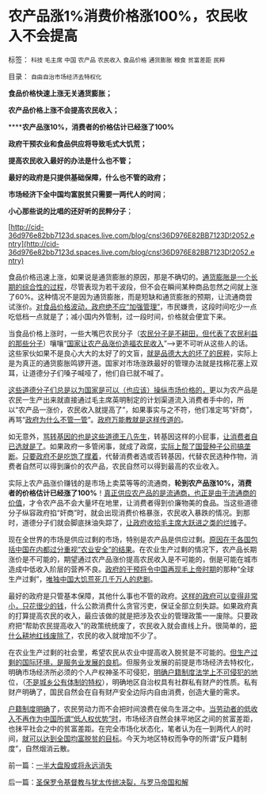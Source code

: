 # 农产品涨1%消费价格涨100%，农民收入不会提高

标签： `科技` `毛主席` `中国` `农产品` `农民收入` `食品价格` `通货膨胀` `粮食` `贫富差距` `民粹` 

目录： `自由自治市场经济去特权化`

**食品价格快速上涨无关通货膨胀；**

**农产品价格上涨不会提高农民收入；**

******农产品涨10%，消费者的价格估计已经涨了100%**

**政府干预农业和食品供应将导致毛式大饥荒；**

**提高农民收入最好的办法是什么也不管；**

**最好的政府是只提供基础保障，什么也不管的政府；**

**市场经济下全中国均富脱贫只需要一两代人的时间**；

**小心那些说的比唱的还好听的民粹分子**；

[http://cid-36d976e82bb7123d.spaces.live.com/blog/cns!36D976E82BB7123D!2052.entry](http://cid-36d976e82bb7123d.spaces.live.com/blog/cns!36D976E82BB7123D!2052.entry)

食品价格迅速上涨，如果说是通货膨胀的原因，那是不确切的。[通货膨胀是一个长期的综合性的过程](../../../2010/6/8/免费的午餐？国民可以接受存款风险吗？.md)，尽管表现为若干波段，但不会在瞬间某种商品忽然之间就上涨了60%。这种情况不是因为通货膨胀，而是短缺和通货膨胀的预期，让流通商尝试涨价。[对食品价格波动，政府绝不应“加强管理”](../../../2010/5/28/食品价格波动未必通货膨胀小心计划经济.md)，市民嫌贵，这段时间吃少一点吃低档一点就是了；减小国内外管制，过一段时间，价格就会便宜下来。

当食品价格上涨时，一些大嘴巴农民分子（[农民分子是不耕田，但代表了农民利益的那些分子](../../../2010/4/29/声称代表农民的绝大部分不是农民.md)）嚷嚷“[国家让农产品涨价造福农民收入](../../../2009/1/6/社会保障之补需方暨“有效补贴定理”.md)”——>更不可听从这些人的话。这些家伙如果不是良心大大的太好了的文盲，[就是品德大大的坏了的民粹](../../../2010/11/4/反垄断情结就是均贫富的民粹情结复贫富差距.md)，实际上是为真正的通货膨胀鸣锣开道。国家对市场涨跌最好的管理办法就是找棉花塞上双耳，让道德分子们嗓子喊哑了，他们自已就不喊了。

[这些道德分子们总是以为国家是可以（也应该）操纵市场价格的，](../../../2009/6/8/政府管制农产品价格改行搞传销.md)更以为农产品是农民一生产出来就直接通过毛主席英明制定的计划渠道流入消费者手中的，所以“农产品一涨价，农民收入就提高了”，如果事实与之不符，他们准定骂“奸商”，再骂“[政府为什么不管一管](http://blog.sina.com.cn/s/blog_5563a64d0100gfpk.html)”。[政府万能教就是这样传道的](../../../2009/1/7/威权万能论，肆虐中国2000年的条件反射.md)。

如无意外，[骂转基因的也是这些道德王八先生](../../../2010/5/28/不要强迫转基因消费者&quot;是或否&quot;选择.md)，转基因这样的小屁事，[让消费者自已选就是了](%E8%BD%AC%E5%9F%BA%E5%9B%A0%E8%BF%99%E6%A0%B7%E7%9A%84%E5%B0%8F%E5%B1%81%E4%BA%8B%EF%BC%8C%E8%AE%A9%E6%B6%88%E8%B4%B9%E8%80%85%E8%87%AA%E5%B7%B2%E9%80%89%E5%B0%B1%E6%98%AF%E4%BA%86)。如果政府一多管闲事，就成了政腐，[实际上帮了国营种子公司搞垄断](../../../2010/2/12/反对转基因是不正当垄断的非市场性行为.md)。[只要政府不是吃饱了撑着](../../../2010/2/11/反对转基因是吃饱着撑着.md)，代替消费者选或否转基因，代替农民选种作物，消费者自然可以得到廉价的农产品，农民自然可以得到最高的农业收入。

实际上农产品涨价赚钱的是市场上卖菜等等的流通商，**轮到农产品涨10%，消费者的价格估计已经涨了100%**！[真正供应农产品的是流通商，也正是由于流通商的价值](../../../2009/9/19/农村：市场流通物流法制和人权欠发达地区.md)，才令农产品不会大量坏在地里，让消费者得到价廉物美的食品。当这些道德分子纵容政府掐“奸商”时，就会出现消费价格暴涨，农民收入暴跌的情况。到那时，道德分子们就会脚底抹油失踪了，[让政府收拾毛主席大跃进之类的烂摊](../../../2009/8/2/英属孟加拉两次大饥荒和经济学家的良心.md)子。

现在全世界的市场是供应过剩的市场，特别是农产品是供应过剩。[原因在于各国包括中国在内都过分重视“农业安全”的结果](../../../2009/11/21/中国历史人口和国际市场及国家粮食安全.md)。在农业生产过剩的情况下，农产品长期涨价是不可能的，期望通过农产品涨价提高农民收入是不可能的，倒是可能在城市造成中低收入阶层的营养不良。[政府的干预将令中国再现毛上帝时期](../../../2009/3/30/&quot;市场即流通&quot;之粮食生产安全与物流安全.md)的那种“全球生产过剩”，[唯独中国大饥荒死几千万人的悲剧](http://cid-36d976e82bb7123d.spaces.live.com/blog/cns!36D976E82BB7123D!1674.entry)。



最好的政府是只管基本保障，其他什么事也不管的政府。[这样的政府可以变得非常小，只花很少的钱](../../../2009/7/13/为什么减少行政成本就是增强国力.md)，什么公款消费什么贪官污吏，保证全部立刻失踪。如果政府真的打算提高农民的收入，最应该做的就是把涉及农业的管理政策一一废除。只要政府把“帮助农民提高收入”的政策统统废了，农民收入就会直线上升。很简单的，[把什么耕地红线废除了](../../../2009/1/8/中国粮食安全与耕地红线毫无关系.md)，农民的收入就增加不少了。

在农业生产过剩的社会里，希望农民从农业中提高收入脱贫是不可能的。[但生产过剩的国际环境，是服务业发展的良机](../../../2010/8/2/生产过剩的社会交换本质上是“劳动力的交换”即服务业.md)。但服务业发展的前提是市场经济去特权化，明确市场经济所必须的个人产权神圣不可侵犯，[明确户籍制度法学上不可侵犯的地](../../../2010/3/6/为户籍制度正名，是民主启蒙的关键一环.md)位，（[不是城乡公有体制的特权](../../../2009/10/11/户籍制度真伪矛盾讨论集.md)），明确地区自治权具有社群私有财产的性质。私有财产明确了，国民自然会在自有财产安全边际内自由消费，创造大量的需求。

[户籍制度明确](../../../2009/1/5/农业人口城市化原动力和户籍制度必要性.md)了，农民劳动力而不会把时间浪费在侯鸟生涯之中。[当劳动者的低收入不再作为中国所谓“低人权优势”时](../../../2010/8/31/反驳西方指责中国殖民非洲.md)，市场经济自然会抹平地区之间的贫富差距，也抹平社会之中的贫富差距。在完全市场化状态化，笔者认为在一到两代人的时间，[就可以达到全国均富脱贫的目标](../../../2009/11/24/为什么市场经济能消除贫富差距.md)。今天为地区特权而争夺的所谓“反户籍制度”，自然烟消云散。

前一篇：[一半大盘股或将永远消失](../../../2010/11/16/一半大盘股或将永远消失.md)

后一篇：[圣保罗令基督教与犹太传统决裂，与罗马帝国和解](../../../2010/11/16/圣保罗令基督教与犹太传统决裂，与罗马帝国和解.md)